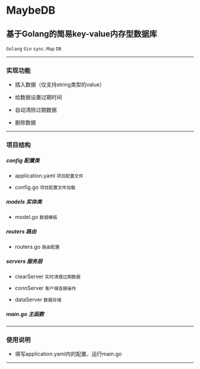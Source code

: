 # MaybeDB

## 基于Golang的简易key-value内存型数据库

`Golang` `Gin` `sync.Map` `DB`

***

### 实现功能

* 插入数据（仅支持string类型的value）

* 给数据设置过期时间

* 自动清除过期数据

* 删除数据

***

### 项目结构

##### config 配置类

* application.yaml `项目配置文件`

* config.go `项目配置文件加载`

##### models 实体类

* model.go `数据模板`

##### routers 路由

* routers.go `路由配置`

##### servers 服务层

* clearServer `实时清理过期数据`

* connServer `客户端连接操作`

* dataServer `数据存储`

##### main.go 主函数

***

### 使用说明

* 填写application.yaml内的配置，运行main.go

***